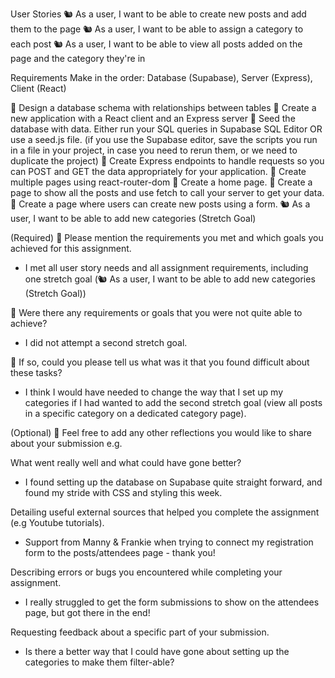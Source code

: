 User Stories
🐿️ As a user, I want to be able to create new posts and add them to the page
🐿️ As a user, I want to be able to assign a category to each post
🐿️ As a user, I want to be able to view all posts added on the page and the category they're in

Requirements
Make in the order:
Database (Supabase),
Server (Express),
Client (React)

🎯 Design a database schema with relationships between tables
🎯 Create a new application with a React client and an Express server
🎯 Seed the database with data. Either run your SQL queries in Supabase SQL Editor OR use a seed.js file. (if you use the Supabase editor, save the scripts you run in a file in your project, in case you need to rerun them, or we need to duplicate the project)
🎯 Create Express endpoints to handle requests so you can POST and GET the data appropriately for your application.
🎯 Create multiple pages using react-router-dom
🎯 Create a home page.
🎯 Create a page to show all the posts and use fetch to call your server to get your data.
🎯 Create a page where users can create new posts using a form.
🐿️ As a user, I want to be able to add new categories (Stretch Goal)

(Required)
🎯 Please mention the requirements you met and which goals you achieved for this assignment.
- I met all user story needs and all assignment requirements, including one stretch goal (🐿️ As a user, I want to be able to add new categories (Stretch Goal))


🎯 Were there any requirements or goals that you were not quite able to achieve?
- I did not attempt a second stretch goal.


🎯 If so, could you please tell us what was it that you found difficult about these tasks?
- I think I would have needed to change the way that I set up my categories if I had wanted to add the second stretch goal (view all posts in a specific category on a dedicated category page).


(Optional)
🏹 Feel free to add any other reflections you would like to share about your submission e.g.
 
What went really well and what could have gone better?
- I found setting up the database on Supabase quite straight forward, and found my stride with CSS and styling this week.

Detailing useful external sources that helped you complete the assignment (e.g Youtube tutorials).
- Support from Manny & Frankie when trying to connect my registration form to the posts/attendees page - thank you!

Describing errors or bugs you encountered while completing your assignment.
- I really struggled to get the form submissions to show on the attendees page, but got there in the end!

Requesting feedback about a specific part of your submission.
- Is there a better way that I could have gone about setting up the categories to make them filter-able?

